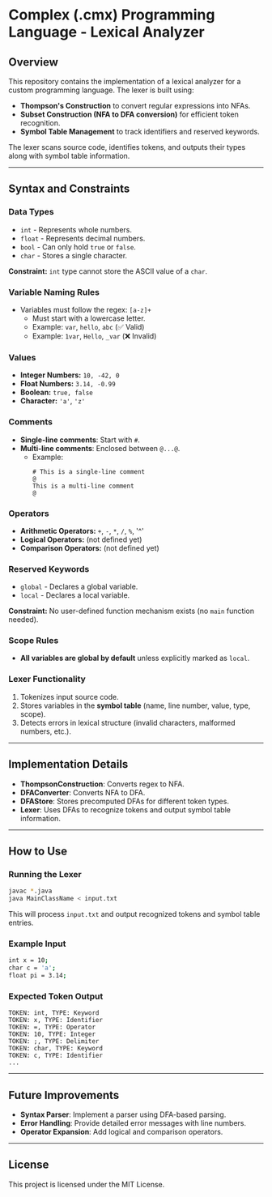 # Complex (.cmx) Programming Language - Lexical Analyzer

## Overview
This repository contains the implementation of a lexical analyzer for a custom programming language. The lexer is built using:
- **Thompson's Construction** to convert regular expressions into NFAs.
- **Subset Construction (NFA to DFA conversion)** for efficient token recognition.
- **Symbol Table Management** to track identifiers and reserved keywords.

The lexer scans source code, identifies tokens, and outputs their types along with symbol table information.

---

## Syntax and Constraints
### Data Types
- `int` - Represents whole numbers.
- `float` - Represents decimal numbers.
- `bool` - Can only hold `true` or `false`.
- `char` - Stores a single character.

**Constraint:** `int` type cannot store the ASCII value of a `char`.

### Variable Naming Rules
- Variables must follow the regex: `[a-z]+`
  - Must start with a lowercase letter.
  - Example: `var`, `hello`, `abc` (✅ Valid)
  - Example: `1var`, `Hello`, `_var` (❌ Invalid)

### Values
- **Integer Numbers:** `10, -42, 0`
- **Float Numbers:** `3.14, -0.99`
- **Boolean:** `true, false`
- **Character:** `'a'`, `'z'`

### Comments
- **Single-line comments**: Start with `#`.
- **Multi-line comments**: Enclosed between `@...@`.
  - Example:
    ```
    # This is a single-line comment
    @
    This is a multi-line comment
    @
    ```

### Operators
- **Arithmetic Operators:** `+`, `-`, `*`, `/`, `%`, '^'
- **Logical Operators:** (not defined yet)
- **Comparison Operators:** (not defined yet)

### Reserved Keywords
- `global` - Declares a global variable.
- `local` - Declares a local variable.

**Constraint:** No user-defined function mechanism exists (no `main` function needed).

### Scope Rules
- **All variables are global by default** unless explicitly marked as `local`.

### Lexer Functionality
1. Tokenizes input source code.
2. Stores variables in the **symbol table** (name, line number, value, type, scope).
3. Detects errors in lexical structure (invalid characters, malformed numbers, etc.).

---

## Implementation Details
- **ThompsonConstruction**: Converts regex to NFA.
- **DFAConverter**: Converts NFA to DFA.
- **DFAStore**: Stores precomputed DFAs for different token types.
- **Lexer**: Uses DFAs to recognize tokens and output symbol table information.

---

## How to Use
### Running the Lexer
```sh
javac *.java
java MainClassName < input.txt
```
This will process `input.txt` and output recognized tokens and symbol table entries.

### Example Input
```sh
int x = 10;
char c = 'a';
float pi = 3.14;
```

### Expected Token Output
```
TOKEN: int, TYPE: Keyword
TOKEN: x, TYPE: Identifier
TOKEN: =, TYPE: Operator
TOKEN: 10, TYPE: Integer
TOKEN: ;, TYPE: Delimiter
TOKEN: char, TYPE: Keyword
TOKEN: c, TYPE: Identifier
...
```

---

## Future Improvements
- **Syntax Parser**: Implement a parser using DFA-based parsing.
- **Error Handling**: Provide detailed error messages with line numbers.
- **Operator Expansion**: Add logical and comparison operators.

---

## License
This project is licensed under the MIT License.

